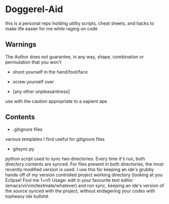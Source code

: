 # Doggerel-Aid #
this is a personal repo holding utility scripts, cheat sheets, and hacks to make life easier for me while raging on code

## Warnings ##
The Author does not guarantee, in any way, shape, combination or permutation that you won't

* shoot yourself in the hand/foot/face

* screw yourself over

* [any other unpleasantness] 

use with the caution appropriate to a sapient ape


## Contents ##
* .gitignore files

various templates I find useful for gitignore files

* gitsync.py

python script used to sync two directories. Every time it's run, both directory contents are synced. For files present in both directories, the most recently modified version is used. I use this for keeping an ide's grubby hands off of my version controlled project working directory (looking at you Eclipse! Fool me 1+n!)
Usage: edit in your favourite text editor (emacs/vi/vim/textmate/whatever) and run sync, keeping an ide's version of the source synced with the project, without endagering your codes with topheavy ide bullshit
